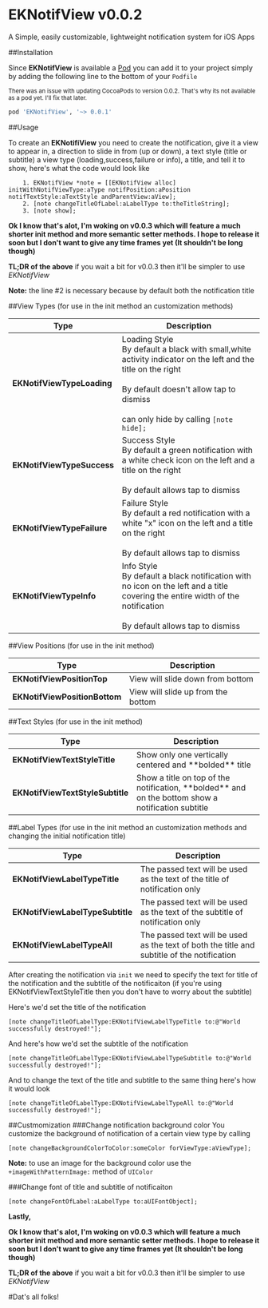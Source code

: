 EKNotifView v0.0.2
===================

A Simple, easily customizable, lightweight notification system for iOS Apps

##Installation

Since **EKNotifView** is available a [Pod](http://cocoapods.org/?q=eknotifview) you can add it to your project simply by adding the following line to the bottom of your `Podfile`


<small>There was an issue with updating CocoaPods to version 0.0.2. That's why its not available as a pod yet. I'll fix that later.</small>

 ```ruby
 pod 'EKNotifView', '~> 0.0.1'
 ```
 
##Usage

To create an **EKNotifiView** you need to create the notification, give it a view to appear in, a direction to slide in from (up or down), a text style (title or subtitle) a view type (loading,success,failure or info), a title, and tell it to show, here's what the code would look like

```
    1. EKNotifView *note = [[EKNotifView alloc] initWithNotifViewType:aType notifPosition:aPosition notifTextStyle:aTextStyle andParentView:aView];
    2. [note changeTitleOfLabel:aLabelType to:theTitleString];
    3. [note show];
```
**Ok  I know that's alot, I'm woking on v0.0.3 which will feature a much shorter init method and more semantic setter methods. I hope to release it soon but I don't want to give any time frames yet (It shouldn't be long though)**

**TL;DR of the above** if you wait a bit for v0.0.3 then it'll be simpler to use *EKNotifView*

**Note:**  the line #2 is necessary because by default both the notification title 

##View Types (for use in the init method an customization methods)

 <table class="table">
	<thead>
		<tr>
			<th>Type</th>
			<th>Description</th>
	</thead>
	<tbody>
		<tr>
            <td><b>EKNotifViewTypeLoading</b></td>
			<td>
Loading Style
<br>
By default a black with small,white activity indicator on the left and the title on the right
    <br><br>
By default doesn't allow tap to dismiss
        <br><br>
            can only hide by calling <code>[note hide];</code>
</td>
		</tr>
         <tr>
             <td><b>EKNotifViewTypeSuccess</b></td>
			<td>
Success Style
<br>
By default a green notification with a white check icon on the left and a title on the right
        <br><br>
By default allows tap to dismiss
</td>
		</tr>
                      <tr>
             <td><b>EKNotifViewTypeFailure</b></td>
			<td>
Failure Style
<br>
By default a red notification with a white "x" icon on the left and a title on the right
        <br><br>
By default allows tap to dismiss

</td>
		</tr>
                                                <tr>
             <td><b>EKNotifViewTypeInfo</b></td>
			<td>
Info Style
<br>
By default a black notification with no icon on the left and a title covering the entire width of the notification
            <br><br>
By default allows tap to dismiss
</td>
		</tr>
		
</table>

##View Positions (for use in the init method)
 <table class="table">
	<thead>
		<tr>
			<th>Type</th>
			<th>Description</th>
	</thead>
	<tbody>
		<tr>
            <td><b>EKNotifViewPositionTop</b></td>
			<td>
View will slide down from bottom
</td>
		</tr>
         <tr>
             <td><b>EKNotifViewPositionBottom</b></td>
			<td>
View will slide up from the bottom
</td>
		</tr>
</table>

##Text Styles (for use in the init method)

 <table class="table">
	<thead>
		<tr>
			<th>Type</th>
			<th>Description</th>
	</thead>
	<tbody>
		<tr>
            <td><b>EKNotifViewTextStyleTitle</b></td>
			<td>
Show only one vertically centered and **bolded** title
</td>
		</tr>
         <tr>
             <td><b>EKNotifViewTextStyleSubtitle</b></td>
			<td>
Show a title on top of the notification, **bolded** and on the bottom show a notification subtitle
</td>
		</tr>		
</table>

##Label Types (for use in the init method an customization methods and changing the initial notification title)

 <table class="table">
	<thead>
		<tr>
			<th>Type</th>
			<th>Description</th>
	</thead>
	<tbody>
		<tr>
            <td><b>EKNotifViewLabelTypeTitle</b></td>
			<td>
The passed text will be used as the text of the title of notification only
</td>
		</tr>
         <tr>
             <td><b>EKNotifViewLabelTypeSubtitle</b></td>
			<td>
The passed text will be used as the text of the subtitle of notification only
</td>
		</tr>	
		 <tr>
             <td><b>EKNotifViewLabelTypeAll</b></td>
			<td>
The passed text will be used as the text of both the title and subtitle of the notification
</td>
		</tr>		
</table>

After creating the notification via `init` we need to specify the text for title of the notification and the subtitle of the notificaiton (if you're using EKNotifViewTextStyleTitle then you don't have to worry about the subtitle)

Here's we'd set the title of the notification

```
[note changeTitleOfLabelType:EKNotifViewLabelTypeTitle to:@"World successfully destroyed!"];
```

And here's how we'd set the subtitle of the notification 

```
[note changeTitleOfLabelType:EKNotifViewLabelTypeSubtitle to:@"World successfully destroyed!"];
```
And to change the text of the title and subtitle to the same thing here's how it would look

```
[note changeTitleOfLabelType:EKNotifViewLabelTypeAll to:@"World successfully destroyed!"];
```

##Custmomization
###Change notification background color
You customize the background of notification of a certain view type by calling 

```
[note changeBackgroundColorToColor:someColor forViewType:aViewType];
```            

**Note:** to use an image for the background color use the `+imageWithPatternImage:` method of `UIColor`
          
###Change font of title and subtitle of notificaiton

``` 
[note changeFontOfLabel:aLabelType to:aUIFontObject];
```                                                    

**Lastly,**

**Ok  I know that's alot, I'm woking on v0.0.3 which will feature a much shorter init method and more semantic setter methods. I hope to release it soon but I don't want to give any time frames yet (It shouldn't be long though)**

**TL;DR of the above** if you wait a bit for v0.0.3 then it'll be simpler to use *EKNotifView*

#Dat's all folks!

